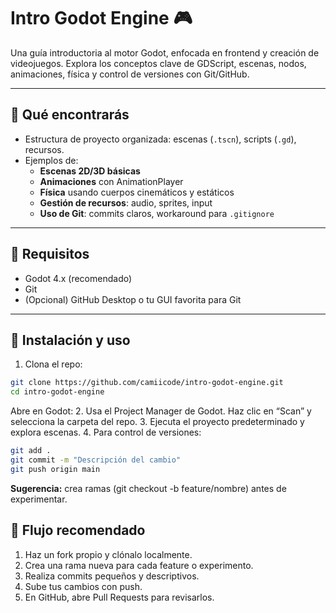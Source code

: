 # Intro Godot Engine 🎮

Una guía introductoria al motor Godot, enfocada en frontend y creación de videojuegos. Explora los conceptos clave de GDScript, escenas, nodos, animaciones, física y control de versiones con Git/GitHub.

---

## 🚀 Qué encontrarás

- Estructura de proyecto organizada: escenas (`.tscn`), scripts (`.gd`), recursos.
- Ejemplos de:
  - **Escenas 2D/3D básicas**
  - **Animaciones** con AnimationPlayer
  - **Física** usando cuerpos cinemáticos y estáticos
  - **Gestión de recursos**: audio, sprites, input
  - **Uso de Git**: commits claros, workaround para `.gitignore`

---

## 🧩 Requisitos

- Godot 4.x (recomendado)
- Git
- (Opcional) GitHub Desktop o tu GUI favorita para Git

---

## 📝 Instalación y uso

1. Clona el repo:

```bash
git clone https://github.com/camiicode/intro-godot-engine.git
cd intro-godot-engine
```
Abre en Godot:
2. Usa el Project Manager de Godot.
Haz clic en “Scan” y selecciona la carpeta del repo.
3. Ejecuta el proyecto predeterminado y explora escenas.
4. Para control de versiones:

```bash
git add .
git commit -m "Descripción del cambio"
git push origin main
```

**Sugerencia:** crea ramas (git checkout -b feature/nombre) antes de experimentar.

## 🧭 Flujo recomendado

1. Haz un fork propio y clónalo localmente.
2. Crea una rama nueva para cada feature o experimento.
3. Realiza commits pequeños y descriptivos.
4. Sube tus cambios con push.
5. En GitHub, abre Pull Requests para revisarlos.
